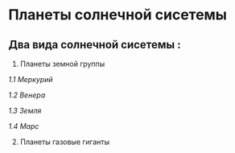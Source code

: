 # Планеты солнечной сисетемы #

## Два вида солнечной сисетемы :

1. Планеты земной группы

*1.1 Меркурий*

*1.2 Венера*

*1.3 Земля*

*1.4 Марс*

2. Планеты газовые гиганты 
